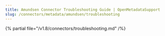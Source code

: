 ```yaml
---
title: Amundsen Connector Troubleshooting Guide | OpenMetadataSupport
slug: /connectors/metadata/amundsen/troubleshooting
---
```


{% partial file="/v1.8/connectors/troubleshooting.md" /%}
